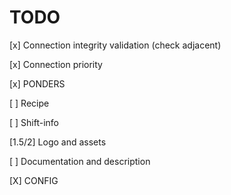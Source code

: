 # TODO
[x] Connection integrity validation (check adjacent)

[x] Connection priority

[x] PONDERS

[ ] Recipe

[ ] Shift-info

[1.5/2] Logo and assets

[ ] Documentation and description

[X] CONFIG
